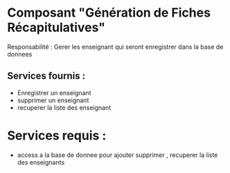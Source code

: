 # Composant "Génération de Fiches Récapitulatives"

Responsabilité : Gerer les enseignant qui seront enregistrer dans la base de donnees

## Services fournis :

- Enregistrer un enseignant
- supprimer un enseignant
- recuperer la liste des enseignant

# Services requis :

- access a la base de donnee pour ajouter supprimer , recuperer la liste des enseignants